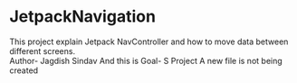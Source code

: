 # JetpackNavigation
This project explain Jetpack NavController and how to move data between different screens.
<br>
Author- Jagdish Sindav
And this is 
Goal- S Project
A new file is not being created
